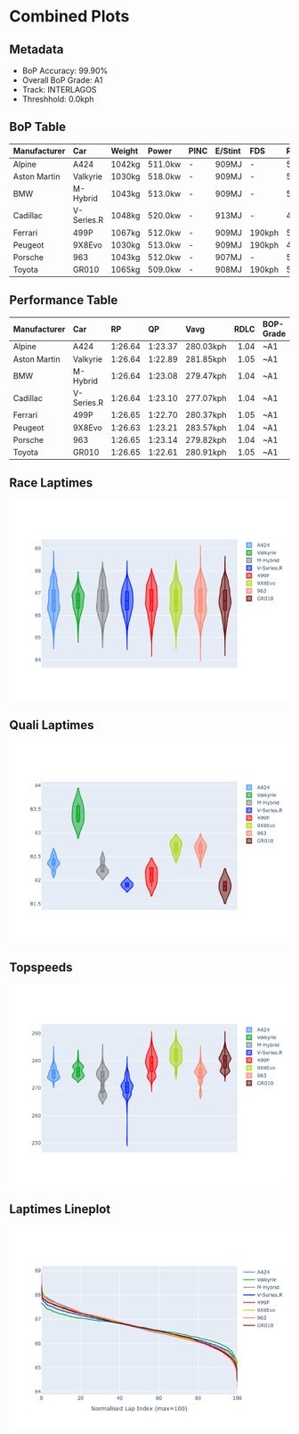 # Combined Plots

## Metadata

- BoP Accuracy: 99.90%
- Overall BoP Grade: A1
- Track: INTERLAGOS
- Threshhold: 0.0kph

## BoP Table
| Manufacturer   | Car        | Weight   | Power   | PINC   | E/Stint   | FDS    | RDP    | QDP    | TDP    |
|:---------------|:-----------|:---------|:--------|:-------|:----------|:-------|:-------|:-------|:-------|
| Alpine         | A424       | 1042kg   | 511.0kw | -      | 909MJ     | -      | 52.35% | 61.85% | 27.84% |
| Aston Martin   | Valkyrie   | 1030kg   | 518.0kw | -      | 909MJ     | -      | 53.59% | 53.33% | 21.51% |
| BMW            | M-Hybrid   | 1043kg   | 513.0kw | -      | 909MJ     | -      | 53.26% | 57.23% | 34.54% |
| Cadillac       | V-Series.R | 1048kg   | 520.0kw | -      | 913MJ     | -      | 47.80% | 56.73% | 19.63% |
| Ferrari        | 499P       | 1067kg   | 512.0kw | -      | 909MJ     | 190kph | 53.02% | 42.32% | 9.88%  |
| Peugeot        | 9X8Evo     | 1030kg   | 513.0kw | -      | 909MJ     | 190kph | 48.47% | 51.26% | 16.02% |
| Porsche        | 963        | 1043kg   | 512.0kw | -      | 907MJ     | -      | 50.87% | 45.25% | 30.77% |
| Toyota         | GR010      | 1065kg   | 509.0kw | -      | 908MJ     | 190kph | 52.43% | 57.12% | 12.82% |

## Performance Table
| Manufacturer   | Car        | RP      | QP      | Vavg      |   RDLC | BOP-Grade   | Match   |
|:---------------|:-----------|:--------|:--------|:----------|-------:|:------------|:--------|
| Alpine         | A424       | 1:26.64 | 1:23.37 | 280.03kph |   1.04 | ~A1         | 99.79%  |
| Aston Martin   | Valkyrie   | 1:26.64 | 1:22.89 | 281.85kph |   1.05 | ~A1         | 100.00% |
| BMW            | M-Hybrid   | 1:26.64 | 1:23.08 | 279.47kph |   1.04 | ~A1         | 100.00% |
| Cadillac       | V-Series.R | 1:26.64 | 1:23.10 | 277.07kph |   1.04 | ~A1         | 100.00% |
| Ferrari        | 499P       | 1:26.65 | 1:22.70 | 280.37kph |   1.05 | ~A1         | 99.83%  |
| Peugeot        | 9X8Evo     | 1:26.63 | 1:23.21 | 283.57kph |   1.04 | ~A1         | 100.00% |
| Porsche        | 963        | 1:26.65 | 1:23.14 | 279.82kph |   1.04 | ~A1         | 99.86%  |
| Toyota         | GR010      | 1:26.65 | 1:22.61 | 280.91kph |   1.05 | ~A1         | 99.76%  |

## Race Laptimes
![Race Laptimes](images/race_violin.png)

## Quali Laptimes
![Quali Laptimes](images/quali_violin.png)

## Topspeeds
![Topspeeds](images/topspeed_violin.png)

## Laptimes Lineplot
![Laptimes Lineplot](images/laptime_line.png)

